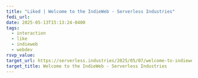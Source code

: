 ```yaml
---
title: "Liked | Welcome to the IndieWeb - Serverless Industries"
fedi_url: 
date: 2025-05-13T15:13:24-0400
tags:
  - interaction
  - like
  - indieweb
  - webdev
rsvp_value: 
target_url: https://serverless.industries/2025/05/07/welcome-to-indieweb.en.html
target_title: Welcome to the IndieWeb - Serverless Industries
---
```

